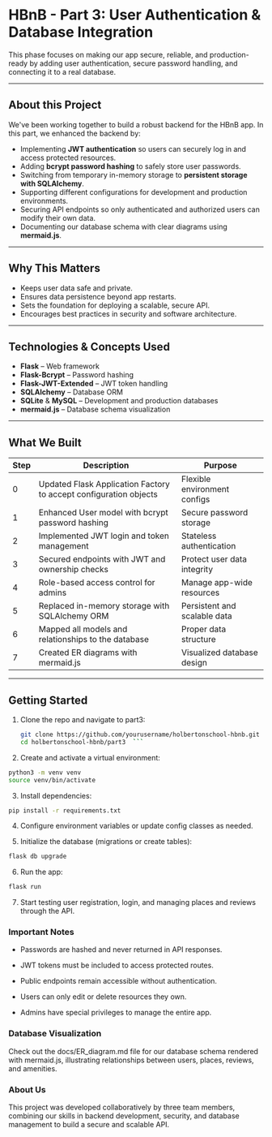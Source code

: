 # HBnB - Part 3: User Authentication & Database Integration

This phase focuses on making our app secure, reliable, and production-ready by adding user authentication, secure password handling, and connecting it to a real database.

---

## About this Project

We've been working together to build a robust backend for the HBnB app. In this part, we enhanced the backend by:

- Implementing **JWT authentication** so users can securely log in and access protected resources.
- Adding **bcrypt password hashing** to safely store user passwords.
- Switching from temporary in-memory storage to **persistent storage with SQLAlchemy**.
- Supporting different configurations for development and production environments.
- Securing API endpoints so only authenticated and authorized users can modify their own data.
- Documenting our database schema with clear diagrams using **mermaid.js**.

---

## Why This Matters

- Keeps user data safe and private.
- Ensures data persistence beyond app restarts.
- Sets the foundation for deploying a scalable, secure API.
- Encourages best practices in security and software architecture.

---

## Technologies & Concepts Used

- **Flask** – Web framework
- **Flask-Bcrypt** – Password hashing
- **Flask-JWT-Extended** – JWT token handling
- **SQLAlchemy** – Database ORM
- **SQLite** & **MySQL** – Development and production databases
- **mermaid.js** – Database schema visualization

---

## What We Built

| Step | Description | Purpose |
|---|---|---|
| 0 | Updated Flask Application Factory to accept configuration objects | Flexible environment configs |
| 1 | Enhanced User model with bcrypt password hashing | Secure password storage |
| 2 | Implemented JWT login and token management | Stateless authentication |
| 3 | Secured endpoints with JWT and ownership checks | Protect user data integrity |
| 4 | Role-based access control for admins | Manage app-wide resources |
| 5 | Replaced in-memory storage with SQLAlchemy ORM | Persistent and scalable data |
| 6 | Mapped all models and relationships to the database | Proper data structure |
| 7 | Created ER diagrams with mermaid.js | Visualized database design |

---

## Getting Started

1. Clone the repo and navigate to part3:


   ```bash
   git clone https://github.com/yourusername/holbertonschool-hbnb.git
   cd holbertonschool-hbnb/part3  ```
   
 2. Create and activate a virtual environment:


 ```bash
python3 -m venv venv
source venv/bin/activate
 ```


3. Install dependencies:

 ```bash
pip install -r requirements.txt
 ```
4. Configure environment variables or update config classes as needed.

5. Initialize the database (migrations or create tables):

 ```bash
flask db upgrade
 ```

6. Run the app:

 ```bash
flask run
 ```
 
7. Start testing user registration, login, and managing places and reviews through the API.

### Important Notes
- Passwords are hashed and never returned in API responses.

- JWT tokens must be included to access protected routes.

- Public endpoints remain accessible without authentication.

- Users can only edit or delete resources they own.

- Admins have special privileges to manage the entire app.

### Database Visualization
Check out the docs/ER_diagram.md file for our database schema rendered with mermaid.js, illustrating relationships between users, places, reviews, and amenities.

### About Us
This project was developed collaboratively by three team members, combining our skills in backend development, security, and database management to build a secure and scalable API.
